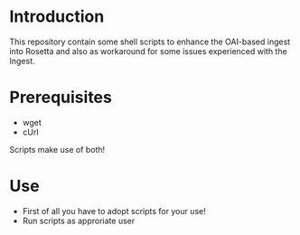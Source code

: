 # Introduction
This repository contain some shell scripts to enhance the OAI-based ingest into Rosetta and also as workaround for some issues experienced with the Ingest.

# Prerequisites
* wget
* cUrl

Scripts make use of both!

# Use
* First of all you have to adopt scripts for your use! 
* Run scripts as approriate user
